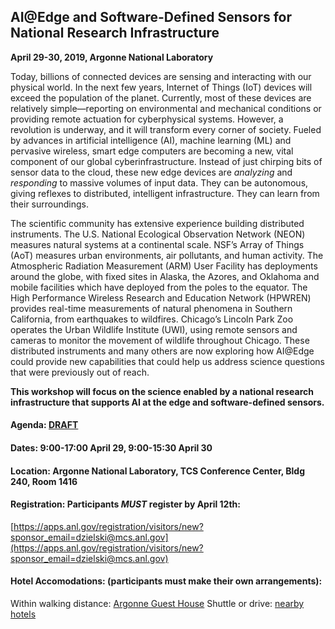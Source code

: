 ## AI@Edge and Software-Defined Sensors for National Research Infrastructure
__April 29-30, 2019, Argonne National Laboratory__
<br>

Today, billions of connected devices are sensing and interacting with our physical world. In the next few years, Internet of Things (IoT) devices will exceed the population of the planet. Currently, most of these devices are relatively simple—reporting on environmental and mechanical conditions or providing remote actuation for cyberphysical systems. However, a revolution is underway, and it will transform every corner of society. Fueled by advances in artificial intelligence (AI), machine learning (ML) and pervasive wireless, smart edge computers are becoming a new, vital component of our global cyberinfrastructure. Instead of just chirping bits of sensor data to the cloud, these new edge devices are _analyzing_ and _responding_ to massive volumes of input data. They can be autonomous, giving reflexes to distributed, intelligent infrastructure.  They can learn from their surroundings. 

The scientific community has extensive experience building distributed instruments. The U.S. National Ecological Observation Network (NEON) measures natural systems at a continental scale. NSF’s Array of Things (AoT) measures urban environments, air pollutants, and human activity. The Atmospheric Radiation Measurement (ARM) User Facility has deployments around the globe, with fixed sites in Alaska, the Azores, and Oklahoma and mobile facilities which have deployed from the poles to the equator. The High Performance Wireless Research and Education Network (HPWREN) provides real-time measurements of natural phenomena in Southern California, from earthquakes to wildfires. Chicago’s Lincoln Park Zoo operates the Urban Wildlife Institute (UWI), using remote sensors and cameras to monitor the movement of wildlife throughout Chicago. These distributed instruments and many others are now exploring how AI@Edge could provide new capabilities that could help us address science questions that were previously out of reach.

__This workshop will focus on the science enabled by a national research infrastructure that supports AI at the edge and software-defined sensors.__

#### **Agenda:** [DRAFT](agenda.md)

#### **Dates:** 9:00-17:00 April 29, 9:00-15:30 April 30

#### **Location:**  Argonne National Laboratory, TCS Conference Center, Bldg 240, Room 1416

#### **Registration:**  Participants *MUST* register by April 12th:
[https://apps.anl.gov/registration/visitors/new?sponsor_email=dzielski@mcs.anl.gov](https://apps.anl.gov/registration/visitors/new?sponsor_email=dzielski@mcs.anl.gov)

#### **Hotel Accomodations:** (participants must make their own arrangements):
Within walking distance: [Argonne Guest House](https://www.anlgh.org/Request-Reservations)
Shuttle or drive: [nearby hotels](https://www.anl.gov/area-accommodations) 




